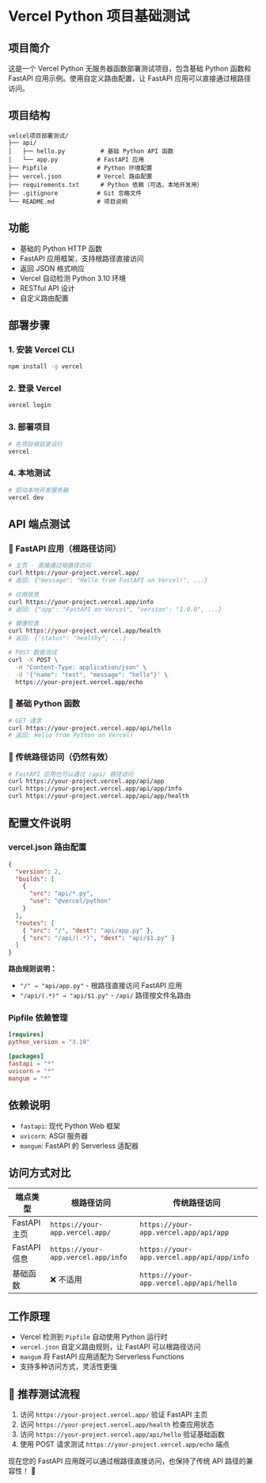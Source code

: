 # Vercel Python 项目基础测试

## 项目简介
这是一个 Vercel Python 无服务器函数部署测试项目，包含基础 Python 函数和 FastAPI 应用示例。使用自定义路由配置，让 FastAPI 应用可以直接通过根路径访问。

## 项目结构
```
velcel项目部署测试/
├── api/
│   ├── hello.py          # 基础 Python API 函数
│   └── app.py           # FastAPI 应用
├── Pipfile              # Python 环境配置
├── vercel.json          # Vercel 路由配置
├── requirements.txt      # Python 依赖（可选，本地开发用）
├── .gitignore           # Git 忽略文件
└── README.md            # 项目说明
```

## 功能
- 基础的 Python HTTP 函数
- FastAPI 应用框架，支持根路径直接访问
- 返回 JSON 格式响应  
- Vercel 自动检测 Python 3.10 环境
- RESTful API 设计
- 自定义路由配置

## 部署步骤

### 1. 安装 Vercel CLI
```bash
npm install -g vercel
```

### 2. 登录 Vercel
```bash
vercel login
```

### 3. 部署项目
```bash
# 在项目根目录运行
vercel
```

### 4. 本地测试
```bash
# 启动本地开发服务器
vercel dev
```

## API 端点测试

### 🌟 FastAPI 应用（根路径访问）
```bash
# 主页 - 直接通过根路径访问
curl https://your-project.vercel.app/
# 返回: {"message": "Hello from FastAPI on Vercel!", ...}

# 应用信息
curl https://your-project.vercel.app/info
# 返回: {"app": "FastAPI on Vercel", "version": "1.0.0", ...}

# 健康检查
curl https://your-project.vercel.app/health
# 返回: {"status": "healthy", ...}

# POST 数据测试
curl -X POST \
  -H "Content-Type: application/json" \
  -d '{"name": "test", "message": "hello"}' \
  https://your-project.vercel.app/echo
```

### 📡 基础 Python 函数
```bash
# GET 请求
curl https://your-project.vercel.app/api/hello
# 返回: Hello from Python on Vercel!
```

### 🔄 传统路径访问（仍然有效）
```bash
# FastAPI 应用也可以通过 /api/ 路径访问
curl https://your-project.vercel.app/api/app
curl https://your-project.vercel.app/api/app/info
curl https://your-project.vercel.app/api/app/health
```

## 配置文件说明

### vercel.json 路由配置
```json
{
  "version": 2,
  "builds": [
    {
      "src": "api/*.py",
      "use": "@vercel/python"
    }
  ],
  "routes": [
    { "src": "/", "dest": "api/app.py" },
    { "src": "/api/(.*)", "dest": "api/$1.py" }
  ]
}
```

**路由规则说明：**
- `"/" → "api/app.py"` - 根路径直接访问 FastAPI 应用
- `"/api/(.*)" → "api/$1.py"` - `/api/` 路径按文件名路由

### Pipfile 依赖管理
```toml
[requires]
python_version = "3.10"

[packages]
fastapi = "*"
uvicorn = "*"
mangum = "*"
```

## 依赖说明
- `fastapi`: 现代 Python Web 框架
- `uvicorn`: ASGI 服务器
- `mangum`: FastAPI 的 Serverless 适配器

## 访问方式对比

| 端点类型 | 根路径访问 | 传统路径访问 |
|---------|-----------|-------------|
| FastAPI 主页 | `https://your-app.vercel.app/` | `https://your-app.vercel.app/api/app` |
| FastAPI 信息 | `https://your-app.vercel.app/info` | `https://your-app.vercel.app/api/app/info` |
| 基础函数 | ❌ 不适用 | `https://your-app.vercel.app/api/hello` |

## 工作原理
- Vercel 检测到 `Pipfile` 自动使用 Python 运行时
- `vercel.json` 自定义路由规则，让 FastAPI 可以根路径访问
- `mangum` 将 FastAPI 应用适配为 Serverless Functions
- 支持多种访问方式，灵活性更强

## 🎯 推荐测试流程
1. 访问 `https://your-project.vercel.app/` 验证 FastAPI 主页
2. 访问 `https://your-project.vercel.app/health` 检查应用状态
3. 访问 `https://your-project.vercel.app/api/hello` 验证基础函数
4. 使用 POST 请求测试 `https://your-project.vercel.app/echo` 端点

现在您的 FastAPI 应用既可以通过根路径直接访问，也保持了传统 API 路径的兼容性！ 🚀 